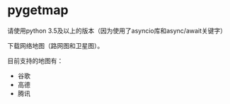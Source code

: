 # pygetmap

请使用python 3.5及以上的版本（因为使用了asyncio库和async/await关键字）

下载网络地图（路网图和卫星图）。

目前支持的地图有：
- 谷歌 
- 高德 
- 腾讯
